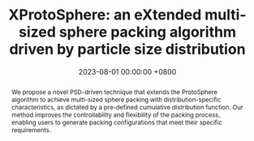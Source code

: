 ---
title: "XProtoSphere: an eXtended multi-sized sphere packing algorithm driven by particle size distribution"
date: 2023-08-01 00:00:00 +0800
selected: true
pub: "The Visual Computer"
pub_date: "2023"
abstract: >-
  We propose a novel PSD-driven technique that extends the ProtoSphere algorithm to achieve multi-sized sphere packing with distribution-specific characteristics, as dictated by a pre-defined cumulative distribution function. Our method improves the controllability and flexibility of the packing process, enabling users to generate packing configurations that meet their specific requirements.
cover: /assets/img/cgi2023_teaser.gif
authors:
  - Xu Wang*
  - Makoto Fujisawa
  - Masahiko Mikawa
links:
  Paper: https://doi.org/10.1007/s00371-023-02977-w
  Website: https://raymondmcguire.github.io/xprotosphere/
  Code: https://github.com/RaymondMcGuire/xprotosphere/
---